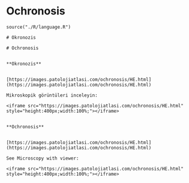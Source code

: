 # Ochronosis

```{r language ochronosis, echo=FALSE, include=TRUE}
source("./R/language.R")
```


```{asis, echo = (language == "TR")}
# Okronozis
```


```{asis, echo = (language == "EN")}
# Ochronosis
```



```{asis, echo = (language == "TR")}

**Okronozis**


[https://images.patolojiatlasi.com/ochronosis/HE.html](https://images.patolojiatlasi.com/ochronosis/HE.html)

Mikroskopik görüntüleri inceleyin:

<iframe src="https://images.patolojiatlasi.com/ochronosis/HE.html" style="height:400px;width:100%;"></iframe>

```


```{asis, echo = (language == "EN")}

**Ochronosis**


[https://images.patolojiatlasi.com/ochronosis/HE.html](https://images.patolojiatlasi.com/ochronosis/HE.html)

See Microscopy with viewer: 

<iframe src="https://images.patolojiatlasi.com/ochronosis/HE.html" style="height:400px;width:100%;"></iframe>

```

